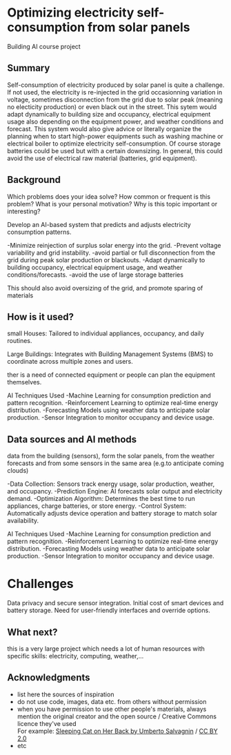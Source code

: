 # Optimizing electricity self-consumption from solar panels

Building AI course project

## Summary

Self-consumption of electricity produced by solar panel is quite a challenge. If not used, the electricity is re-injected in the grid occasionning variation in voltage, sometimes disconnection from the grid due to solar peak (meaning no electicity production) or even black out in the street. This sytem would adapt dynamically to building size and occupancy, electrical equipment usage also depending on the equipment power, and weather conditions and forecast. This system would also give advice or literally organize the planning when to start high-power equipments such as washing machine or electrical boiler to optimize electricity self-consumption. Of course storage batteries could be used but with a certain downsizing. In general, this could avoid the use of electrical raw material (batteries, grid equipment).


## Background

Which problems does your idea solve? How common or frequent is this problem? What is your personal motivation? Why is this topic important or interesting?

Develop an AI-based system that predicts and adjusts electricity consumption patterns.

-Minimize reinjection of surplus solar energy into the grid.
-Prevent voltage variability and grid instability.
-avoid partial or full disconnection from the grid during peak solar production or blackouts.
-Adapt dynamically to building occupancy, electrical equipment usage, and weather conditions/forecasts.
-avoid the use of large storage batteries

This should also avoid oversizing of the grid, and promote sparing of materials

## How is it used?
small Houses: Tailored to individual appliances, occupancy, and daily routines.

Large Buildings: Integrates with Building Management Systems (BMS) to coordinate across multiple zones and users.

ther is a need of connected equipment or people can plan the equipment themselves.

AI Techniques Used
-Machine Learning for consumption prediction and pattern recognition.
-Reinforcement Learning to optimize real-time energy distribution.
-Forecasting Models using weather data to anticipate solar production.
-Sensor Integration to monitor occupancy and device usage.


## Data sources and AI methods

data from the building (sensors), form the solar panels, from the weather forecasts and from some sensors in the same area (e.g.to anticipate coming clouds)

-Data Collection: Sensors track energy usage, solar production, weather, and occupancy.
-Prediction Engine: AI forecasts solar output and electricity demand.
-Optimization Algorithm: Determines the best time to run appliances, charge batteries, or store energy.
-Control System: Automatically adjusts device operation and battery storage to match solar availability.

AI Techniques Used
-Machine Learning for consumption prediction and pattern recognition.
-Reinforcement Learning to optimize real-time energy distribution.
-Forecasting Models using weather data to anticipate solar production.
-Sensor Integration to monitor occupancy and device usage.


# Challenges
Data privacy and secure sensor integration.
Initial cost of smart devices and battery storage.
Need for user-friendly interfaces and override options.


## What next?

this is a very large project which needs a lot of human resources with specific skills: electricity, computing, weather,...


## Acknowledgments

* list here the sources of inspiration 
* do not use code, images, data etc. from others without permission
* when you have permission to use other people's materials, always mention the original creator and the open source / Creative Commons licence they've used
  <br>For example: [Sleeping Cat on Her Back by Umberto Salvagnin](https://commons.wikimedia.org/wiki/File:Sleeping_cat_on_her_back.jpg#filelinks) / [CC BY 2.0](https://creativecommons.org/licenses/by/2.0)
* etc
